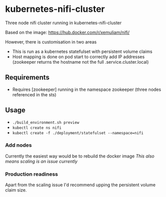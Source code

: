 # kubernetes-nifi-cluster

Three node nifi cluster running in kubernetes-nifi-cluster

Based on the image: https://hub.docker.com/r/xemuliam/nifi/

However, there is customisation in two areas
- This is run as a kubernetes statefulset with persistent volume claims
- Host mapping is done on pod start to correctly add IP addresses (zookeeper returns the hostname not the full .service.cluster.local)

## Requirements

- Requires [zookeeper] running in the namespace zookeeper (three nodes referenced in the sts)


## Usage

- `./build_environment.sh preview`
- `kubectl create ns nifi`
- `kubectl create -f ./deployment/statefulset --namespace=nifi`


### Add nodes

Currently the easiest way would be to rebuild the docker image
*This also means scaling is an issue currently*

### Production readiness

Apart from the scaling issue I'd recommend upping the persistent volume claim size.
